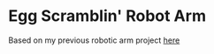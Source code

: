 # Egg Scramblin' Robot Arm

Based on my previous robotic arm project [here](https://github.com/lujan002/EEZYbotARM-Mk2-Robot-Arm-PS4-Control)
